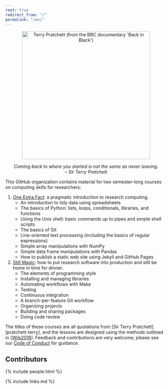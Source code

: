 ```yaml
---
root: true
redirect_from: "/"
permalink: "/en/"
---
```


<div align="center">
  <p><img src="{{'/figures/pratchett-back-in-black.png'|relative_url}}" width="400" alt="Terry Pratchett (from the BBC documentary 'Back in Black')" /></p>
  <p><em>Coming back to where you started is not the same as never leaving.<br/>&ndash; Sir Terry Pratchett</em></p>
</div>

This GitHub organization contains material for two semester-long courses on computing skills for researchers:

1.  [One Extra Fact](https://merely-useful.github.io/one-extra-fact/):
    a pragmatic introduction to research computing.
    -   An introduction to tidy data using spreadsheets
    -   The basics of Python: lists, loops, conditionals, libraries, and functions
    -   Using the Unix shell: basic commands up to pipes and simple shell scripts
    -   The basics of Git
    -   Line-oriented text processing (including the basics of regular expressions)
    -   Simple array manipulations with NumPy
    -   Simple data frame manipulations with Pandas
    -   How to publish a static web site using Jekyll and GitHub Pages
2.  [Still Magic](https://merely-useful.github.io/still-magic/):
    how to put research software into production and still be home in time for dinner.
    -   The elements of programming style
    -   Installing and managing libraries
    -   Automating workflows with Make
    -   Testing
    -   Continuous integration
    -   A branch-per-feature Git workflow
    -   Organizing projects
    -   Building and sharing packages
    -   Doing code review

The titles of these courses are all quotations from [Sir Terry Pratchett][pratchett-terry],
and the lessons are designed using the methods outlined in [[Wils2018](#CITE)].
Feedback and contributions are very welcome;
please see our [Code of Conduct](./conduct/) for guidance.

## Contributors

{% include people.html %}

{% include links.md %}
